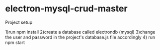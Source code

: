 # electron-mysql-crud-master

Project setup

1)run npm install
2)create a database called electrondb (mysql)
3)change the user and password in the project's database.js file accordingly
4) run npm start

